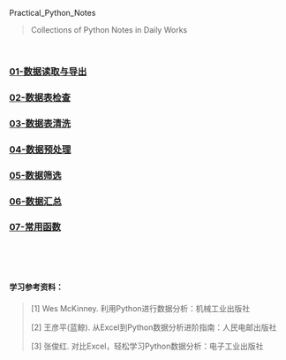 Practical_Python_Notes

> Collections of Python Notes in Daily Works
>

<br/>

### [01-数据读取与导出](01-数据读取与导出.md)

### [02-数据表检查](02-数据表检查.md)

### [03-数据表清洗](03-数据表清洗.md)

### [04-数据预处理](04-数据预处理.md)

### [05-数据筛选](05-数据筛选.md)

### [06-数据汇总](06-数据汇总.md)

### [07-常用函数](07-常用函数.md)

<br/>

<br/>

<br/>

#### 学习参考资料：

> [1] Wes McKinney. 利用Python进行数据分析：机械工业出版社
>
> [2] 王彦平(蓝鲸). 从Excel到Python数据分析进阶指南：人民电邮出版社
>
> [3] 张俊红. 对比Excel，轻松学习Python数据分析：电子工业出版社